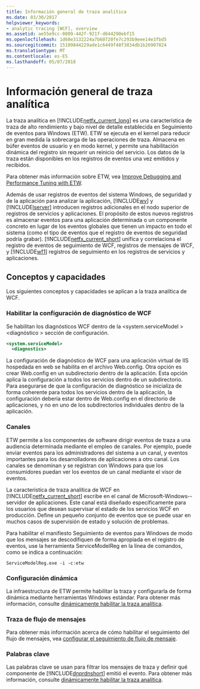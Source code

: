 ```yaml
---
title: Información general de traza analítica
ms.date: 03/30/2017
helpviewer_keywords:
- analytic tracing [WCF], overview
ms.assetid: ae55e9cc-0809-442f-921f-d644290ebf15
ms.openlocfilehash: 1d68e3132224a7b60720fe7c293b9eee14e3fbd5
ms.sourcegitcommit: 15109844229ade1c6449f48f3834db1b26907824
ms.translationtype: MT
ms.contentlocale: es-ES
ms.lasthandoff: 05/07/2018
---
```

# <a name="analytic-tracing-overview"></a>Información general de traza analítica
La traza analítica en [!INCLUDE[netfx_current_long](../../../../../includes/netfx-current-long-md.md)] es una característica de traza de alto rendimiento y bajo nivel de detalle establecida en Seguimiento de eventos para Windows (ETW). ETW se ejecuta en el kernel para reducir en gran medida la sobrecarga de las operaciones de traza. Almacena en búfer eventos de usuario y en modo kernel, y permite una habilitación dinámica del registro sin requerir un reinicio del servicio. Los datos de la traza están disponibles en los registros de eventos una vez emitidos y recibidos.  
  
 Para obtener más información sobre ETW, vea [Improve Debugging and Performance Tuning with ETW](http://go.microsoft.com/fwlink/?LinkId=164781).  
  
 Además de usar registros de eventos del sistema Windows, de seguridad y de la aplicación para analizar la aplicación, [!INCLUDE[wv](../../../../../includes/wv-md.md)] y [!INCLUDE[lserver](../../../../../includes/lserver-md.md)] introducen registros adicionales en el nodo superior de registros de servicios y aplicaciones. El propósito de estos nuevos registros es almacenar eventos para una aplicación determinada o un componente concreto en lugar de los eventos globales que tienen un impacto en todo el sistema (como el tipo de eventos que el registro de eventos de seguridad podría grabar). [!INCLUDE[netfx_current_short](../../../../../includes/netfx-current-short-md.md)] unifica y correlaciona el registro de eventos de seguimiento de WCF, registros de mensajes de WCF, y [!INCLUDE[wf1](../../../../../includes/wf1-md.md)] registros de seguimiento en los registros de servicios y aplicaciones.  
  
## <a name="concepts-and-capabilities"></a>Conceptos y capacidades  
 Los siguientes conceptos y capacidades se aplican a la traza analítica de WCF.  
  
### <a name="enabling-wcf-diagnostics-settings"></a>Habilitar la configuración de diagnóstico de WCF  
 Se habilitan los diagnósticos WCF dentro de la \<system.serviceModel >\<diagnóstico > sección de configuración.  
  
```xml  
<system.serviceModel>  
  <diagnostics>  
```  
  
 La configuración de diagnóstico de WCF para una aplicación virtual de IIS hospedada en web se habilita en el archivo Web.config. Otra opción es crear Web.config en un subdirectorio dentro de la aplicación.  Esta opción aplica la configuración a todos los servicios dentro de un subdirectorio.  Para asegurarse de que la configuración de diagnóstico se inicializa de forma coherente para todos los servicios dentro de la aplicación, la configuración debería estar dentro de Web.config en el directorio de aplicaciones, y no en uno de los subdirectorios individuales dentro de la aplicación.  
  
### <a name="channels"></a>Canales  
 ETW permite a los componentes de software dirigir eventos de traza a una audiencia determinada mediante el empleo de canales. Por ejemplo, puede enviar eventos para los administradores del sistema a un canal, y eventos importantes para los desarrolladores de aplicaciones a otro canal. Los canales se denominan y se registran con Windows para que los consumidores puedan ver los eventos de un canal mediante el visor de eventos.  
  
 La característica de traza analítica de WCF en [!INCLUDE[netfx_current_short](../../../../../includes/netfx-current-short-md.md)] escribe en el canal de Microsoft-Windows--servidor de aplicaciones. Este canal está diseñado específicamente para los usuarios que desean supervisar el estado de los servicios WCF en producción. Define un pequeño conjunto de eventos que se puede usar en muchos casos de supervisión de estado y solución de problemas.  
  
 Para habilitar el manifiesto Seguimiento de eventos para Windows de modo que los mensajes se descodifiquen de forma apropiada en el registro de eventos, use la herramienta ServiceModelReg en la línea de comandos, como se indica a continuación:  
  
 `ServiceModelReg.exe -i -c:etw`  
  
### <a name="dynamic-configuration"></a>Configuración dinámica  
 La infraestructura de ETW permite habilitar la traza y configurarla de forma dinámica mediante herramientas Windows estándar. Para obtener más información, consulte [dinámicamente habilitar la traza analítica](../../../../../docs/framework/wcf/diagnostics/etw/dynamically-enabling-analytic-tracing.md).  
  
### <a name="message-flow-tracing"></a>Traza de flujo de mensajes  
 Para obtener más información acerca de cómo habilitar el seguimiento del flujo de mensajes, vea [configurar el seguimiento de flujo de mensaje](../../../../../docs/framework/wcf/diagnostics/etw/configuring-message-flow-tracing.md).  
  
### <a name="keywords"></a>Palabras clave  
 Las palabras clave se usan para filtrar los mensajes de traza y definir qué componente de [!INCLUDE[dnprdnshort](../../../../../includes/dnprdnshort-md.md)] emitió el evento. Para obtener más información, consulte [dinámicamente habilitar la traza analítica](../../../../../docs/framework/wcf/diagnostics/etw/dynamically-enabling-analytic-tracing.md).
